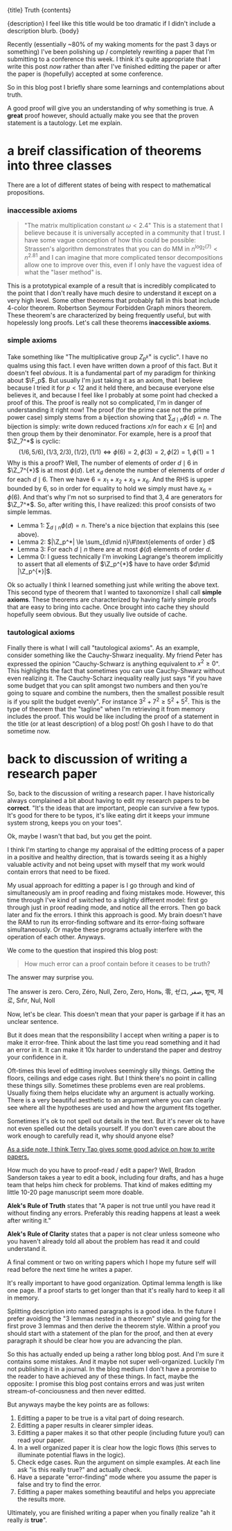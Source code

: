 {title}
Truth
{contents}

{description}
I feel like this title would be too dramatic if I didn't include a description blurb. 
{body}

Recently (essentially ~80% of my waking moments for the past 3
days or something) I've been polishing up / completely rewriting
a paper that I'm submitting to a conference this week. 
I think it's quite appropriate that I write this post *now*
rather than after I've finished editting the paper or after the
paper is (hopefully) accepted at some conference.

So in this blog post I briefly share some learnings and
contemplations about truth.

A good proof will give you an understanding of why something is true. 
A **great** proof however, should actually make you see that the
proven statement is a tautology. Let me explain.

# a breif classification of theorems into three classes

There are a lot of different states of being with respect to
mathematical propositions.

### inaccessible axioms

> "The matrix multiplication constant $\omega < 2.4$"
This is a statement that I believe because it is universally
accepted in a community that I trust.
I have some vague conception of how this could be possible:
Strassen's algorithm demonstrates that you can do MM in
$n^{\log_2(7)}< n^{2.81}$ and I can imagine that more complicated
tensor decompositions allow one to improve over this, even if I
only have the vaguest idea of what the "laser method" is.

This is a prototypical example of a result that is incredibly
complicated to the point that I don't really have much desire to
understand it except on a very high level. Some other theorems
that probably fall in this boat include 4-color theorem.
Robertson Seymour Forbidden Graph minors theorem. These theorem's
are characterized by being frequently useful, but with hopelessly
long proofs.
Let's call these theorems **inaccessible axioms**.

### simple axioms

Take something like "The multiplicative group $Z_{p^{k}}^{\times}$ is cyclic".
I have no qualms using this fact. I even have written down a
proof of this fact. But it doesn't feel *obvious*.
It is a fundamental part of my paradigm for thinking about $\F_p$.
But usually I'm just taking it as an axiom, that I believe
because I tried it for $p<12$ and it held there, and because
everyone else believes it, and because I feel like I probably at
some point had checked a proof of this.
The proof is really not so complicated, I'm in danger of
understanding it right now! The proof (for the prime case not
the prime power case) simply stems from a
bijection showing that $\sum_{d\mid n} \phi(d) = n$. The
bijection is simply: write down reduced fractions $x/n$ for
each $x\in [n]$ and then group them by their denominator.
For example, here is a proof that $\Z_7^*$ is cyclic:
 $$(1/6, 5/6), (1/3 ,2/3), (1/2), (1/1) \iff \phi(6) = 2, \phi(3)=2, \phi(2)=1, \phi(1)=1$$
Why is this a proof? Well, The number of elements of order $d\mid
6$ in $\Z_7^{*}$ is at most $\phi(d)$.
Let $x_d$ denote the number of elements of order  $d$ for each
$d\mid 6$. Then we have  $6 =x_1+x_2+x_3+x_6$. And the RHS is
upper bounded by $6$, so in order for equality to hold we simply
must have $x_6 = \phi(6)$. And that's why I'm not so surprised to
find that $3,4$ are generators for $\Z_7^*$. 
So, after writing this, I have realized:
this proof consists of two simple lemmas.

- Lemma 1: $\sum_{d\mid n} \phi(d) = n$. There's a nice bijection
that explains this (see above). 
- Lemma 2: $|\Z_p^*| \le \sum_{d\mid n}\#\text{elements of order } d$
- Lemma 3: For each $d\mid n$ there are at most $\phi(d)$ elements of order $d$.
- Lemma 0: I guess technically I'm invoking Lagrange's theorem
implicitly to assert that all elements of $\Z_p^{*}$ have to have
order $d\mid |\Z_p^{*}|$.

Ok so actually I think I learned something just while writing the
above text. 
This second type of theorem that I wanted to taxonomize I shall call **simple axioms**.
These theorems are characterized by having fairly simple proofs
that are easy to bring into cache. Once brought into cache they
should hopefully seem obvious. But they usually live outside of
cache.

### tautological axioms

Finally there is what I will call "tautological axioms".
As an example, consider something like the Cauchy-Shwarz
inequality. My friend Peter has expressed the opinion
"Cauchy-Schwarz is anything equivalent to $x^2\ge 0$".
This highlights the fact that sometimes you can use Cauchy-Shwarz
without even realizing it.
The Cauchy-Scharz inequality really just says "if you have some
budget that you can split amongst two numbers and then you're
going to square and combine the numbers, then the smallest
possible result is if you split the budget evenly". For instance
$3^2+7^2 \ge 5^2 + 5^2.$
This is the type of theorem that the "tagline" when I'm
retrieving it from memory includes the proof. This would be like
including the proof of a statement in the title (or at least
description) of a blog post! Oh gosh I have to do that sometime now.

# back to discussion of writing a research paper

So, back to the discussion of writing a research paper. 
I have historically always complained a bit about having to edit
my research papers to be **correct**. 
"It's the ideas that are important, people can survive a few
typos. It's good for there to be typos, it's like eating dirt it
keeps your immune system strong, keeps you on your toes".

Ok, maybe I wasn't that bad, but you get the point.

I think I'm starting to change my appraisal of the editting
process of a paper in a positive and healthy direction, that is
towards seeing it as a highly valuable activity and not being
upset with myself that my work would contain errors that need to
be fixed.

My usual approach for editting a paper is I go through and kind
of simultaneously am in proof reading and fixing mistakes mode.
However, this time through I've kind of switched to a slightly
different model: first go through just in proof reading mode, and
notice all the errors. Then go back later and fix the errors.
I think this approach is good. My brain doesn't have the RAM to
run its error-finding software and its error-fixing software
simultaneously. Or maybe these programs actually interfere with
the operation of each other. Anyways.

We come to the question that inspired this blog post:

> How much error can a proof contain before it ceases to be truth?

The answer may surprise you. 

The answer is zero. Cero, Zéro, Null, Zero, Zero, Ноль, 零, ゼロ, صفر, शून्य, 제로, Sıfır, Nul, Noll

Now, let's be clear. This doesn't mean that your paper is garbage
if it has an unclear sentence. 

But it does mean that the responsibility I accept when writing a
paper is to make it error-free. 
Think about the last time you read something and it had an error
in it. It can make it 10x harder to understand the paper and
destroy your confidence in it.

Oft-times this level of editting involves seemingly silly things.
Getting the floors, ceilings and edge cases right. But I think
there's no point in calling these things silly.
Sometimes these problems even are real problems. 
Usually fixing them helps elucidate why an argument is actually working.
There is a very beautiful aesthetic to an argument where you can
clearly see where all the hypotheses are used and how the
argument fits together.

Sometimes it's ok to not spell out details in the text.
But it's never ok to have not even spelled out the details
yourself. If you don't even care about the work enough to
carefully read it, why should anyone else?

[As a side note, I think Terry Tao gives some good advice on how to write papers.](https://terrytao.wordpress.com/advice-on-writing-papers/)


How much do you have to proof-read / edit a paper?
Well, Bradon Sanderson takes a year to edit a book, including
four drafts, and has a huge team that helps him check for
problems. 
That kind of makes editting my little 10-20 page manuscript seem
more doable.

**Alek's Rule of Truth** states that "A paper is not true until
you have read it without finding any errors. Preferably this
reading happens at least a week after writing it."

**Alek's Rule of Clarity** states that a paper is not clear
unless someone who you haven't already told all about the problem
has read it and could understand it.

A final comment or two on writing papers which I hope my future
self will read before the next time he writes a paper.

It's really important to have good organization. 
Optimal lemma length is like one page. If a proof starts to get
longer than that it's really hard to keep it all in memory.

Splitting description into named paragraphs is a good idea. 
In the future I prefer avoiding the "3 lemmas nested in a
theorem" style and going for the first prove 3 lemmas and then
derive the theorem style.
Within a proof you should start with a statement of the plan for
the proof, and then at every paragraph it should be clear how you
are advancing the plan.

So this has actually ended up being a rather long bblog post. And
I'm sure it contains some mistakes. And it maybe not super
well-organized. Luckily I'm not publishing it in a journal. In the
blog medium I don't have a promise to the reader to have
achieved any of these things. In fact, maybe the opposite: 
I promise this blog post contains errors and was just writen
stream-of-conciousness and then never editted.

But anyways maybe the key points are as follows:

1. Editting a paper to be true is a vital part of doing research.
2. Editting a paper results in clearer simpler ideas. 
3. Editting a paper makes it so that other people (including future you!) can read your paper.
4. In a well organized paper it is clear how the logic flows
   (this serves to illuminate potential flaws in the logic).
5. Check edge cases. Run the argument on simple examples. At each
   line ask "is this really true?" and actually check. 
6. Have a separate "error-finding" mode where you assume the
   paper is false and try to find the error.
7. Editting a paper makes something beautiful and helps you
   appreciate the results more.

Ultimately, you are finished writing a paper when you finally
realize "ah it really *is* **true**". 

